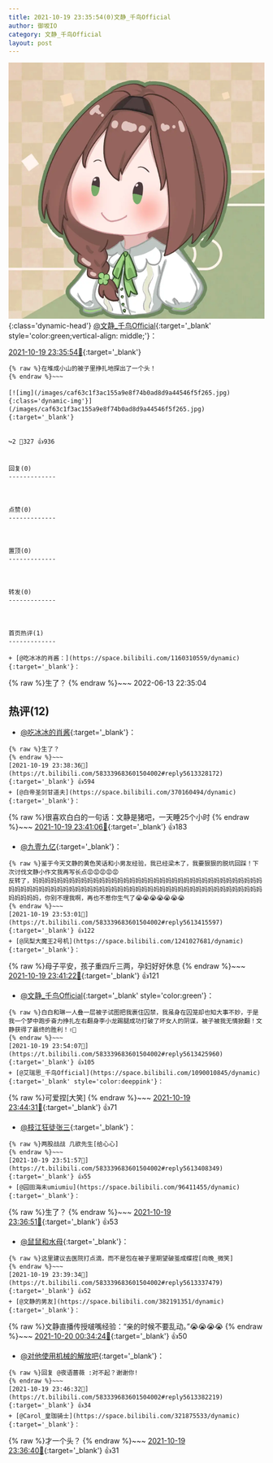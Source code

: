 ```yaml
---
title: 2021-10-19 23:35:54(0)文静_千鸟Official
author: 御坂IO
category: 文静_千鸟Official
layout: post
---
```


![img](/images/ac7482ed1b9a7f203dc68c0c4a77c488a27b108a.jpg){:class='dynamic-head'}
[@文静_千鸟Official](https://space.bilibili.com/667526012/dynamic){:target='_blank' style='color:green;vertical-align: middle;'}：

[2021-10-19 23:35:54🔗](https://t.bilibili.com/583339683601504002){:target='_blank'}

~~~
{% raw %}在堆成小山的被子里挣扎地探出了一个头！
{% endraw %}~~~

[![img](/images/caf63c1f3ac155a9e8f74b0ad8d9a44546f5f265.jpg){:class='dynamic-img'}](/images/caf63c1f3ac155a9e8f74b0ad8d9a44546f5f265.jpg){:target='_blank'}


↪️2 💬327 👍936


回复(0)
-------------



点赞(0)
-------------



置顶(0)
-------------



转发(0)
-------------



首页热评(1)
-------------

+ [@吃冰冰的肖酱：](https://space.bilibili.com/1160310559/dynamic){:target='_blank'}：
~~~
{% raw %}生了？
{% endraw %}~~~
2022-06-13 22:35:04


热评(12)
-------------

+ [@吃冰冰的肖酱](https://space.bilibili.com/1160310559/dynamic){:target='_blank'}：
~~~
{% raw %}生了？
{% endraw %}~~~
[2021-10-19 23:38:36🔗](https://t.bilibili.com/583339683601504002#reply5613328172){:target='_blank'} 👍594
+ [@白帝圣剑甘道夫](https://space.bilibili.com/370160494/dynamic){:target='_blank'}：
~~~
{% raw %}很喜欢白白的一句话：文静是猪吧，一天睡25个小时
{% endraw %}~~~
[2021-10-19 23:41:06🔗](https://t.bilibili.com/583339683601504002#reply5613347849){:target='_blank'} 👍183
+ [@九壹九亿](https://space.bilibili.com/29755625/dynamic){:target='_blank'}：
~~~
{% raw %}鉴于今天文静的黄色笑话和小男友经验，我已经梁木了，我要狠狠的脱坑回踩！下次讨伐文静小作文我再写长点😡😡😡😡😡
反转了，妈妈妈妈妈妈妈妈妈妈妈妈妈妈妈妈妈妈妈妈妈妈妈妈妈妈妈妈妈妈妈妈妈妈妈妈妈妈妈妈妈妈妈妈妈妈妈妈妈妈妈妈妈妈妈妈妈妈妈妈妈妈妈妈妈妈妈妈妈妈妈妈妈妈妈妈妈妈妈妈妈妈妈妈妈，你别不理我啊，再也不惹你生气了😭😭😭😭😭😭😭
{% endraw %}~~~
[2021-10-19 23:53:01🔗](https://t.bilibili.com/583339683601504002#reply5613415597){:target='_blank'} 👍122
+ [@凤梨大魔王2号机](https://space.bilibili.com/1241027681/dynamic){:target='_blank'}：
~~~
{% raw %}母子平安，孩子重四斤三两，孕妇好好休息
{% endraw %}~~~
[2021-10-19 23:41:22🔗](https://t.bilibili.com/583339683601504002#reply5613343276){:target='_blank'} 👍121
+ [@文静_千鸟Official](https://space.bilibili.com/667526012/dynamic){:target='_blank' style='color:green'}：
~~~
{% raw %}白白和琳一人叠一层被子试图把我裹住囚禁，我虽身在囚笼却也知大事不妙，于是我一个梦中跑步奋力挣扎左右翻身李小龙踢腿成功打破了坏女人的阴谋，被子被我无情掀翻！文静获得了最终的胜利！✌🏻️
{% endraw %}~~~
[2021-10-19 23:54:07🔗](https://t.bilibili.com/583339683601504002#reply5613425960){:target='_blank'} 👍105
+ [@艾瑞思_千鸟Official](https://space.bilibili.com/1090010845/dynamic){:target='_blank' style='color:deeppink'}：
~~~
{% raw %}可爱捏[大笑]
{% endraw %}~~~
[2021-10-19 23:44:31🔗](https://t.bilibili.com/583339683601504002#reply5613367921){:target='_blank'} 👍71
+ [@枝江狂徒张三](https://space.bilibili.com/19268544/dynamic){:target='_blank'}：
~~~
{% raw %}两股战战 几欲先生[给心心]
{% endraw %}~~~
[2021-10-19 23:51:57🔗](https://t.bilibili.com/583339683601504002#reply5613408349){:target='_blank'} 👍55
+ [@园田海未umiumiu](https://space.bilibili.com/96411455/dynamic){:target='_blank'}：
~~~
{% raw %}生了？
{% endraw %}~~~
[2021-10-19 23:36:51🔗](https://t.bilibili.com/583339683601504002#reply5613319490){:target='_blank'} 👍53
+ [@鼠鼠和水母](https://space.bilibili.com/188580723/dynamic){:target='_blank'}：
~~~
{% raw %}这里建议去医院打点滴，而不是包在被子里期望破茧成蝶捏[向晚_微笑]
{% endraw %}~~~
[2021-10-19 23:39:34🔗](https://t.bilibili.com/583339683601504002#reply5613337479){:target='_blank'} 👍52
+ [@文静的男友](https://space.bilibili.com/382191351/dynamic){:target='_blank'}：
~~~
{% raw %}文静直播传授啵嘴经验：“亲的时候不要乱动。”😭😭😭😭
{% endraw %}~~~
[2021-10-20 00:34:24🔗](https://t.bilibili.com/583339683601504002#reply5613614252){:target='_blank'} 👍50
+ [@对他使用机械的解放吧](https://space.bilibili.com/176115311/dynamic){:target='_blank'}：
~~~
{% raw %}回复 @夜语蔷薇 :对不起？谢谢你!
{% endraw %}~~~
[2021-10-19 23:46:32🔗](https://t.bilibili.com/583339683601504002#reply5613382219){:target='_blank'} 👍34
+ [@Carol_皇珈骑士](https://space.bilibili.com/321875533/dynamic){:target='_blank'}：
~~~
{% raw %}才一个头？
{% endraw %}~~~
[2021-10-19 23:36:40🔗](https://t.bilibili.com/583339683601504002#reply5613319130){:target='_blank'} 👍31



